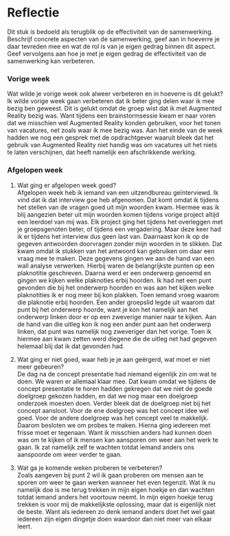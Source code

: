 Reflectie
==========

Dit stuk is bedoeld als terugblik op de effectiviteit van de samenwerking.
Beschrijf concrete aspecten van de samenwerking, geef aan in hoeverre je daar tevreden mee en wat de rol is van je eigen gedrag binnen dit aspect. Geef vervolgens aan hoe je met je eigen gedrag de effectiviteit van de samenwerking kan verbeteren.

### Vorige week
Wat wilde je vorige week ook alweer verbeteren en in hoeverre is dit gelukt?  
Ik wilde vorige week gaan verbeteren dat ik beter ging delen waar ik mee bezig ben geweest. Dit is gelukt omdat de groep wist dat ik met Augmented Reality bezig was. Want tijdens een brainstormsessie kwam er naar voren dat we misschien wel Augmented Reality konden gebruiken, voor het tonen van vacatures, net zoals waar ik mee bezig was. Aan het einde van de week hadden we nog een gesprek met de opdrachtgever waaruit bleek dat het gebruik van Augmented Reality niet handig was om vacatures uit het niets te laten verschijnen, dat heeft namelijk een afschrikkende werking.

### Afgelopen week
1.  Wat ging er afgelopen week goed?  
Afgelopen week heb ik iemand van een uitzendbureau geïnterviewd. Ik vind dat ik dat interview goe heb afgenomen. Dat komt omdat ik tijdens het stellen van de vragen goed uit mijn woorden kwam. Hiermee was ik blij aangezien beter uit mijn woorden komen tijdens vorige project altijd een leerdoel van mij was. Elk project ging het tijdens het overleggen met je groepsgenoten beter, of tijdens een vergadering. Maar deze keer had ik er tijdens het interview dus geen last van. Daarnaast kon ik op de gegeven antwoorden doorvragen zonder mijn woorden in te slikken. Dat kwam omdat ik stukken van het antwoord kan gebruiken om daar een vraag mee te maken. Deze gegevens gingen we aan de hand van een wall analyse verwerken. Hierbij waren de belangrijkste punten op een plaknotitie geschreven. Daarna werd er een onderwerp genoemd en gingen we kijken welke plaknoties erbij hoorden. Ik had net een punt gevonden die bij het onderwerp hoorden en was aan het kijken welke plaknotities ik er nog meer bij kon plakken. Toen iemand vroeg waarom die plaknotie erbij hoorden. Een ander groepslid legde uit waarom dat punt bij het onderwerp hoorde, want je kon het namelijk aan het onderwerp linken door er op een zweverige manier naar te kijken. Aan de hand van die uitleg kon ik nog een ander punt aan het onderwerp linken, dat punt was namelijk nog zweveriger dan het vorige. Toen ik hiermee aan kwam zetten werd diegene die de uitleg net had gegeven helemaal blij dat ik dat gevonden had.

2. Wat ging er niet goed, waar heb je je aan geërgerd, wat moet er niet meer gebeuren?  
De dag na de concept presentatie had niemand eigenlijk zin om wat te doen. We waren er allemaal klaar mee. Dat kwam omdat we tijdens de concept presentatie te horen hadden gekregen dat we niet de goede doelgroep gekozen hadden, en dat we nog maar een doelgroep onderzoek moesten doen. Verder bleek dat de doelgroep niet bij het concept aansloot. Voor de ene doelgroep was het concept idee wel goed. Voor de andere doelgroep was het concept veel te makkelijk. Daarom besloten we om probes te maken. Hierna ging iedereen met frisse moet er tegenaan. Want ik misschien anders had kunnen doen was om te kijken of ik mensen kan aansporen om weer aan het werk te gaan. Ik zat namelijk zelf te wachten totdat iemand anders ons aanspoorde om weer verder te gaan.

3. Wat ga je komende weken proberen te verbeteren?  
Zoals aangeven bij punt 2 wil ik gaan proberen om mensen aan te sporen om weer te gaan werken wanneer het even tegenzit. Wat ik nu namelijk doe is me terug trekken in mijn eigen hoekje en dan wachten totdat iemand anders het voortouw neemt. In mijn eigen hoekje terug trekken is voor mij de makkelijkste oplossing, maar dat is eigenlijk niet de beste. Want als iedereen zo denk iemand anders doet het wel gaat iedereen zijn eigen dingetje doen waardoor dan niet meer van elkaar leert.